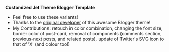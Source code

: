 **Customized Jet Theme Blogger Template**

* Feel free to use these variants!
* Thanks to the [original developer](https://www.jettheme.com/) of this awesome Blogger theme!
* My Contributions: retouch in color combination, changing the font size, border color of post-card, removal of components (comments section, previous-next posts, and related posts), update of Twitter's SVG icon to that of 'X' (and colour too!)
